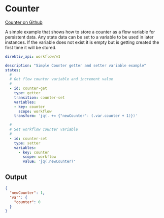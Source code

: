 # Counter 
 [Counter on Github](https://github.com/direktiv/direktiv-examples/tree/main/counter-persistent-data)

A simple example that shows how to store a counter as a flow variable for persistent data. Any state data can be set to a variable to be used in later instances. If the variable does not exist it is empty but is getting created the first time it will be stored.


```yaml title="Counter Example"
direktiv_api: workflow/v1

description: "Simple Counter getter and setter variable example"
states:
  #
  # Get flow counter variable and increment value
  #
  - id: counter-get
    type: getter 
    transition: counter-set
    variables:
    - key: counter
      scope: workflow
    transform: 'jq(. += {"newCounter": (.var.counter + 1)})'

  #
  # Set workflow counter variable
  #
  - id: counter-set
    type: setter
    variables:
      - key: counter
        scope: workflow 
        value: 'jq(.newCounter)'

```


## Output
```json title="Output"
{
  "newCounter": 1,
  "var": {
    "counter": 0
  }
}
```